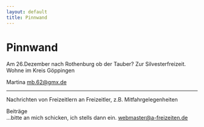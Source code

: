 ```yaml
---
layout: default
title: Pinnwand
---
```

# Pinnwand
 
Am 26.Dezember nach Rothenburg ob der Tauber?
Zur Silvesterfreizeit.
Wohne im Kreis Göppingen

Martina
<mb.62@gmx.de>

--------------------------------------------------------------------

Nachrichten von Freizeitlern an Freizeitler, z.B.
Mitfahrgelegenheiten

Beiträge<br>
...bitte an mich schicken, ich stells dann ein.
<webmaster@a-freizeiten.de>

